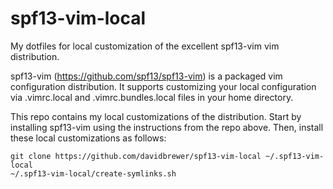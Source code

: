 spf13-vim-local
===============

My dotfiles for local customization of the excellent spf13-vim vim distribution.

spf13-vim (https://github.com/spf13/spf13-vim) is a packaged vim configuration
distribution.  It supports customizing your local configuration via
.vimrc.local and .vimrc.bundles.local files in your home directory. 

This repo contains my local customizations of the distribution. Start by
installing spf13-vim using the instructions from the repo above. Then, install
these local customizations as follows:

    git clone https://github.com/davidbrewer/spf13-vim-local ~/.spf13-vim-local
    ~/.spf13-vim-local/create-symlinks.sh
